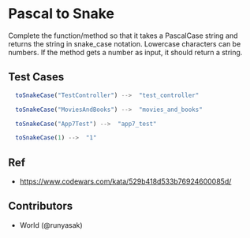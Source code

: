 # Pascal to Snake

Complete the function/method so that it takes a PascalCase string and returns the string in snake_case notation. Lowercase characters can be numbers. If the method gets a number as input, it should return a string.

## Test Cases


```js
  toSnakeCase("TestController") -->  "test_controller"
```

```js
  toSnakeCase("MoviesAndBooks") -->  "movies_and_books"
```

```js
  toSnakeCase("App7Test") -->  "app7_test"
```

```js
  toSnakeCase(1) -->  "1"
```

## Ref
* https://www.codewars.com/kata/529b418d533b76924600085d/

## Contributors
* World (@runyasak)